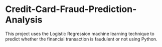 # Credit-Card-Fraud-Prediction-Analysis

This project uses the Logistic Regression machine learning technique to predict whether the financial transaction is faudulent or not using Python. 
